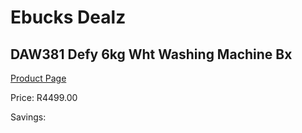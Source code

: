 
# Ebucks Dealz
## DAW381 Defy 6kg Wht Washing Machine Bx
[Product Page](https://www.ebucks.com/web/shop/productSelected.do?prodId=940959369&catId=704981826)

Price: R4499.00

Savings: 


	